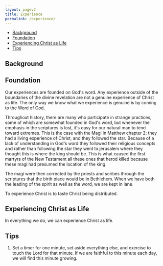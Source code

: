 ```yaml
---
layout: pagev2
title: Experience
permalink: /experience/
---
```

- [Background](#background)
- [Foundation](#foundation)
- [Experiencing Christ as Life](#experiencing-christ-as-life)
- [Tips](#tips)

## Background

## Foundation

Our experiences are founded on God's word. Any experience outside of the boundaries of the divine revelation are not a genuine experience of Christ as life. The only way we know what we experience is genuine is by coming to the Word of God.

Throughout history, there are many who participate in strange practices, some of which are somewhat founded in God's word, but whenever the emphasis in the scriptures is lost, it's easy for our natural man to tend toward extremes. This is the case with the Magi in Matthew chapter 2; they had a living experience of Christ, and they followed the star. Because of a lack of understanding in God's word they followed their religious concepts and rather than following the star they went to jerusalem where they thought this is where the king should be. This is what caused the first martyrs of the New Testament all these ones that herod killed because these magi had presumed the location of the king. 

The magi were then corrected by the priests and scribes through the scriptures that the birth place would be in Bethlehem. When we have both the leading of the spirit as well as the word, we are kept in lane.

To experience Christ is to taste Christ being distributed.

## Experiencing Christ as Life

In everything we do, we can experience Christ as life. 

## Tips
 
1. Set a timer for one minute, set aside everything else, and exercise to touch the Lord for that minute. If we are faithful to this minute each day, we will find this minute growing. 

